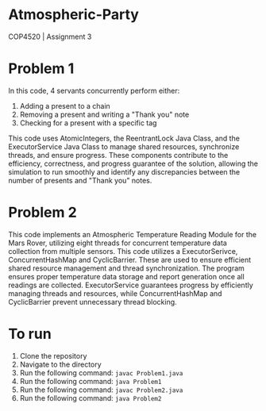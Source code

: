 # Atmospheric-Party
 COP4520 | Assignment 3


# Problem 1

In this code, 4 servants concurrently perform either: 
1. Adding a present to a chain
2. Removing a present and writing a "Thank you" note
3. Checking for a present with a specific tag

This code uses AtomicIntegers, the ReentrantLock Java Class, and the ExecutorService Java Class to manage shared resources, synchronize threads, and ensure progress. These components contribute to the efficiency, correctness, and progress guarantee of the solution, allowing the simulation to run smoothly and identify any discrepancies between the number of presents and "Thank you" notes.


# Problem 2

This code implements an Atmospheric Temperature Reading Module for the Mars Rover, utilizing eight threads for concurrent temperature data collection from multiple sensors. This code utilizes a ExecutorSerivce, ConcurrentHashMap and CyclicBarrier. These are used to ensure efficient shared resource management and thread synchronization. The program ensures proper temperature data storage and report generation once all readings are collected. ExecutorService guarantees progress by efficiently managing threads and resources, while ConcurrentHashMap and CyclicBarrier prevent unnecessary thread blocking.


# To run
1. Clone the repository
2. Navigate to the directory
3. Run the following command: `javac Problem1.java`
4. Run the following command: `java Problem1`
5. Run the following command: `javac Problem2.java`
6. Run the following command: `java Problem2`
